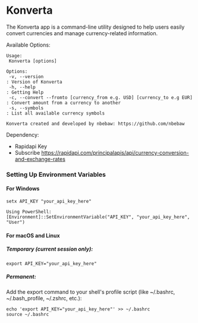# Konverta
The Konverta app is a command-line utility designed to help users easily convert currencies and manage currency-related information.<br>

Available Options:
```
Usage:
 Konverta [options]

Options:
 -v, --version                                                           : Version of Konverta
 -h, --help                                                              : Getting Help
 -c, --convert --fromto [currency_from e.g. USD] [currency_to e.g EUR]   : Convert amount from a currency to another
 -s, --symbols                                                           : List all available currency symbols

Konverta created and developed by nbebaw: https://github.com/nbebaw
```

Dependency:
- Rapidapi Key
- Subscribe https://rapidapi.com/principalapis/api/currency-conversion-and-exchange-rates

### Setting Up Environment Variables
#### For Windows
```
setx API_KEY "your_api_key_here"
```
```
Using PowerShell:
[Environment]::SetEnvironmentVariable("API_KEY", "your_api_key_here", "User")
```
#### For macOS and Linux
##### Temporary (current session only):
```
export API_KEY="your_api_key_here"
```

##### Permanent:
Add the export command to your shell's profile script (like ~/.bashrc, ~/.bash_profile, ~/.zshrc, etc.):
```
echo 'export API_KEY="your_api_key_here"' >> ~/.bashrc
source ~/.bashrc
```